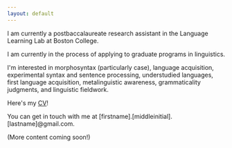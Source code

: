 ```yaml
---
layout: default
---
```


I am currently a postbaccalaureate research assistant in the Language Learning Lab at Boston College.

I am currently in the process of applying to graduate programs in linguistics.

I'm interested in morphosyntax (particularly case), language acquisition, experimental syntax and sentence processing, understudied languages, first language acquisition, metalinguistic awareness, grammaticality judgments, and linguistic fieldwork.

Here's my [CV](https://drive.google.com/file/d/1vfcSaAZnb75q9922_BsGGybD--ZmP8RG/view?usp=sharing)!

You can get in touch with me at [firstname].[middleinitial].[lastname]@gmail.com.

(More content coming soon!)
